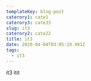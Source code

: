```yaml
---
templateKey: blog-post
caterory1: cate1
caterory3: cate33
slug: it3
caterory2: cate22
title: it3
date: 2020-04-04T03:05:19.491Z
tags:
  - it3
---
```

it3   itit